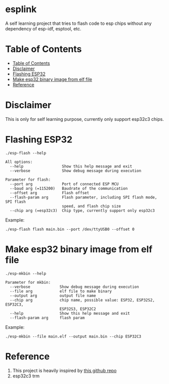 # esplink <!-- omit in toc -->

A self learning project that tries to flash code to esp chips without any dependency of esp-idf, esptool, etc.

# Table of Contents
- [Table of Contents](#table-of-contents)
- [Disclaimer](#disclaimer)
- [Flashing ESP32](#flashing-esp32)
- [Make esp32 binary image from elf file](#make-esp32-binary-image-from-elf-file)
- [Reference](#reference)

# Disclaimer

This is only for self learning purpose, currently only support esp32c3 chips.

# Flashing ESP32

```
./esp-flash --help

All options:
  --help                 Show this help message and exit
  --verbose              Show debug message during execution

Parameter for flash:
  --port arg             Port of connected ESP MCU
  --baud arg (=115200)   Baudrate of the communication
  --offset arg           Flash offset
  --flash-param arg      Flash parameter, including SPI flash mode, SPI flash 
                         speed, and flash chip size
  --chip arg (=esp32c3)  Chip type, currently support only esp32c3
```

Example:

```
./esp-flash flash main.bin --port /dev/ttyUSB0 --offset 0
```

# Make esp32 binary image from elf file

```
./esp-mkbin --help

Parameter for mkbin:
  --verbose             Show debug message during execution
  --file arg            elf file to make binary
  --output arg          output file name
  --chip arg            chip name, possible value: ESP32, ESP32S2, ESP32C3, 
                        ESP32S3, ESP32C2
  --help                Show this help message and exit
  --flash-param arg     flash param
```

Example: 

```
./esp-mkbin --file main.elf --output main.bin --chip ESP32C3
```

# Reference

1. This project is heavily inspired by [this github repo](https://github.com/cpq/mdk)
2. esp32c3 trm